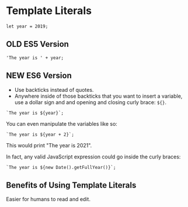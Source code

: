 # Template Literals

```
let year = 2019;
```

## OLD ES5 Version

```
'The year is ' + year;
```


## NEW ES6 Version

- Use backticks instead of quotes.
- Anywhere inside of those backticks that you want to insert a variable, use a dollar sign and and opening and closing curly brace: `${}`.

```
`The year is ${year}`;
```

You can even manipulate the variables like so:

```
`The year is ${year + 2}`;
```

This would print "The year is 2021".

In fact, any valid JavaScript expression could go inside the curly braces:

```
`The year is ${new Date().getFullYear()}`;
```


## Benefits of Using Template Literals

Easier for humans to read and edit.